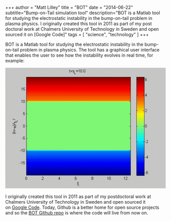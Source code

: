 +++
author = "Matt Lilley"
title = "BOT"
date = "2014-06-22"
subtitle="Bump-on-Tail simulation tool"
description="BOT is a Matlab tool for studying the electrostatic instability in the bump-on-tail problem in plasma physics. I originally created this tool in 2011 as part of my post doctoral work at Chalmers University of Technology in Sweden and open sourced it on [Google Code]"
tags = [
    "science",
    "technology"
]
+++

BOT is a Matlab tool for studying the electrostatic instability in the bump-on-tail problem in plasma physics. The tool has a graphical user interface that enables the user to see how the instability evolves in real time, for example:

![Bump on tail simulation animation](BOT.gif "From https://doi.org/10.1103/PhysRevLett.112.155002")


I originally created this tool in 2011 as part of my postdoctoral work at Chalmers University of Technology in Sweden and open sourced it on [Google Code](https://code.google.com/archive/p/bump-on-tail/). Today, Github is a better home for open source projects and so the [BOT Github repo](https://github.com/mklilley/BOT) is where the code will live from now on.
